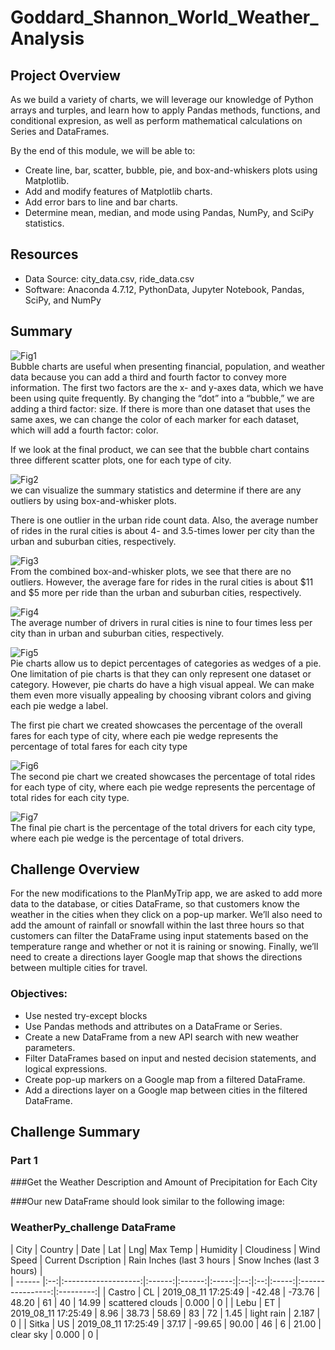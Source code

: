 # Goddard_Shannon_World_Weather_Analysis

## Project Overview
As we build a variety of charts, we will leverage our knowledge of Python arrays and turples, and learn how to apply Pandas methods, functions, and conditional expresion, as well as perform mathematical calculations on Series and DataFrames.

By the end of this module, we will be able to:
- Create line, bar, scatter, bubble, pie, and box-and-whiskers plots using Matplotlib.
- Add and modify features of Matplotlib charts.
- Add error bars to line and bar charts.
- Determine mean, median, and mode using Pandas, NumPy, and SciPy statistics.

## Resources
- Data Source: city_data.csv, ride_data.csv 
- Software: Anaconda 4.7.12, PythonData, Jupyter Notebook, Pandas, SciPy, and NumPy

## Summary
![Fig1](https://github.com/Shannon-Goddard/PyBer_Analysis/blob/master/analysis/Fig1.png)<br/>
Bubble charts are useful when presenting financial, population, and weather data because you can add a third and fourth factor to convey more information.
The first two factors are the x- and y-axes data, which we have been using quite frequently. By changing the “dot” into a “bubble,” we are adding a third factor: size. If there is more than one dataset that uses the same axes, we can change the color of each marker for each dataset, which will add a fourth factor: color.

If we look at the final product, we can see that the bubble chart contains three different scatter plots, one for each type of city.

![Fig2](https://github.com/Shannon-Goddard/PyBer_Analysis/blob/master/analysis/Fig2.png)<br/>
we can visualize the summary statistics and determine if there are any outliers by using box-and-whisker plots.

There is one outlier in the urban ride count data. Also, the average number of rides in the rural cities is about 4- and 3.5-times lower per city than the urban and suburban cities, respectively.

![Fig3](https://github.com/Shannon-Goddard/PyBer_Analysis/blob/master/analysis/Fig3.png)<br/>
From the combined box-and-whisker plots, we see that there are no outliers. However, the average fare for rides in the rural cities is about $11 and $5 more per ride than the urban and suburban cities, respectively.

![Fig4](https://github.com/Shannon-Goddard/PyBer_Analysis/blob/master/analysis/Fig4.png)<br/>
The average number of drivers in rural cities is nine to four times less per city than in urban and suburban cities, respectively.

![Fig5](https://github.com/Shannon-Goddard/PyBer_Analysis/blob/master/analysis/Fig5.png)<br/>
Pie charts allow us to depict percentages of categories as wedges of a pie. One limitation of pie charts is that they can only represent one dataset or category. However, pie charts do have a high visual appeal. We can make them even more visually appealing by choosing vibrant colors and giving each pie wedge a label.

The first pie chart we created showcases the percentage of the overall fares for each type of city, where each pie wedge represents the percentage of total fares for each city type

![Fig6](https://github.com/Shannon-Goddard/PyBer_Analysis/blob/master/analysis/Fig6.png)<br/>
The second pie chart we created showcases the percentage of total rides for each type of city, where each pie wedge represents the percentage of total rides for each city type.

![Fig7](https://github.com/Shannon-Goddard/PyBer_Analysis/blob/master/analysis/Fig7.png)<br/>
The final pie chart is the percentage of the total drivers for each city type, where each pie wedge is the percentage of total drivers. 

## Challenge Overview
For the new modifications to the PlanMyTrip app, we are asked to add more data to the database, or cities DataFrame, so that customers know the weather in the cities when they click on a pop-up marker. We’ll also need to add the amount of rainfall or snowfall within the last three hours so that customers can filter the DataFrame using input statements based on the temperature range and whether or not it is raining or snowing. Finally, we’ll need to create a directions layer Google map that shows the directions between multiple cities for travel.

### Objectives:
- Use nested try-except blocks
- Use Pandas methods and attributes on a DataFrame or Series.
- Create a new DataFrame from a new API search with new weather parameters.
- Filter DataFrames based on input and nested decision statements, and logical expressions.
- Create pop-up markers on a Google map from a filtered DataFrame.
- Add a directions layer on a Google map between cities in the filtered DataFrame.

## Challenge Summary
### Part 1
###Get the Weather Description and Amount of Precipitation for Each City

###Our new DataFrame should look similar to the following image:

### WeatherPy_challenge DataFrame <br/>
| City | Country | Date | Lat | Lng| Max Temp | Humidity | Cloudiness | Wind Speed | Current Dscription | Rain Inches (last 3 hours | Snow Inches (last 3 hours) |  
| ------ |:--:|:-------------------:|:------:|:------:|:-----:|:--:|:--:|:-----:|:----------------:|:---------:|
| Castro | CL | 2019_08_11 17:25:49 | -42.48 | -73.76 | 48.20 | 61 | 40 | 14.99 | scattered clouds | 0.000 | 0 |
| Lebu   | ET | 2019_08_11 17:25:49 | 8.96   | 38.73  | 58.69 | 83 | 72 | 1.45  | light rain       | 2.187 | 0 |
| Sitka  | US | 2019_08_11 17:25:49 | 37.17  | -99.65 | 90.00 | 46 | 6  | 21.00 | clear sky        | 0.000 | 0 |




